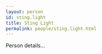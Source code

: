 ```yaml
---
layout: person
id: sting.light
title: Sting Light
permalink: people/sting.light.html
---
```


Person details...